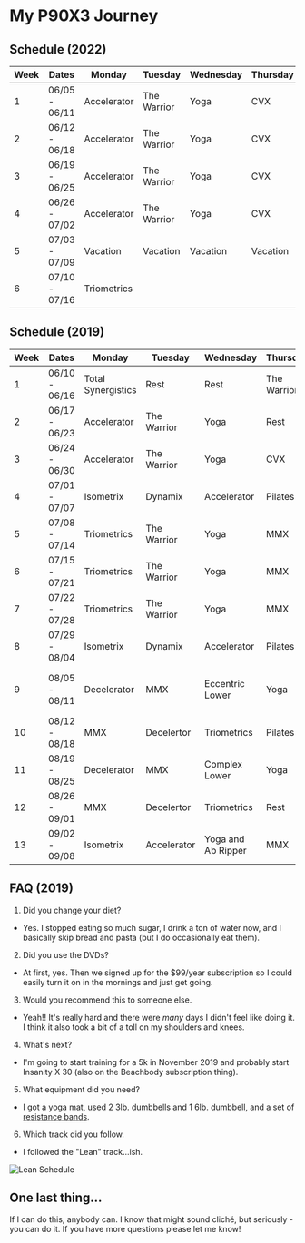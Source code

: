 # My P90X3 Journey

## Schedule (2022)

| Week | Dates         | Monday      | Tuesday     | Wednesday | Thursday | Friday    | Saturday | Sunday |
| ---- | ------------- | ----------- | ----------- | --------- | -------- | --------- | -------- | ------ |
| 1    | 06/05 - 06/11 | Accelerator | The Warrior | Yoga      | CVX      | Isometrix | Rest     | Rest   |
| 2    | 06/12 - 06/18 | Accelerator | The Warrior | Yoga      | CVX      | Isometrix | Rest     | Rest   |
| 3    | 06/19 - 06/25 | Accelerator | The Warrior | Yoga      | CVX      | Isometrix | Rest     | Rest   |
| 4    | 06/26 - 07/02 | Accelerator | The Warrior | Yoga      | CVX      | Isometrix | Rest     | Rest   |
| 5    | 07/03 - 07/09 | Vacation    | Vacation    | Vacation  | Vacation | Vacation  | Rest     | Rest   |
| 6    | 07/10 - 07/16 | Triometrics |             |           |          |           |          |        |

## Schedule (2019)

| Week | Dates         | Monday             | Tuesday     | Wednesday          | Thursday    | Friday      | Saturday               | Sunday                            |
| ---- | ------------- | ------------------ | ----------- | ------------------ | ----------- | ----------- | ---------------------- | --------------------------------- |
| 1    | 06/10 - 06/16 | Total Synergistics | Rest        | Rest               | The Warrior | Yoga        | CVX                    | Rest                              |
| 2    | 06/17 - 06/23 | Accelerator        | The Warrior | Yoga               | Rest        | CVX         | Isometrix              | Rest                              |
| 3    | 06/24 - 06/30 | Accelerator        | The Warrior | Yoga               | CVX         | Isometrix   | Agility X              | Rest                              |
| 4    | 07/01 - 07/07 | Isometrix          | Dynamix     | Accelerator        | Pilates X   | Agility X   | Yoga                   | Rest                              |
| 5    | 07/08 - 07/14 | Triometrics        | The Warrior | Yoga               | MMX         | Rest        | Accelerator            | CVX                               |
| 6    | 07/15 - 07/21 | Triometrics        | The Warrior | Yoga               | MMX         | Incinerator | CVX                    | Rest                              |
| 7    | 07/22 - 07/28 | Triometrics        | The Warrior | Yoga               | MMX         | Incinerator | CVX                    | Rest                              |
| 8    | 07/29 - 08/04 | Isometrix          | Dynamix     | Accelerator        | Pilates X   | Agility X   | Yoga (with 1 mile run) | Rest                              |
| 9    | 08/05 - 08/11 | Decelerator        | MMX         | Eccentric Lower    | Yoga        | Triometrics | Rest                   | Eccentric Upper (with 1 mile run) |
| 10   | 08/12 - 08/18 | MMX                | Decelertor  | Triometrics        | Pilates X   | Rest        | CVX                    | Rest                              |
| 11   | 08/19 - 08/25 | Decelerator        | MMX         | Complex Lower      | Yoga        | Triometrics | Rest                   | Complex Upper                     |
| 12   | 08/26 - 09/01 | MMX                | Decelertor  | Triometrics        | Rest        | Decelertor  | Rest                   | CVX                               |
| 13   | 09/02 - 09/08 | Isometrix          | Accelerator | Yoga and Ab Ripper | MMX         | Dynamix     | Dynamix                | Rest                              |

## FAQ (2019)

1. Did you change your diet?

- Yes. I stopped eating so much sugar, I drink a ton of water now, and I basically skip bread and pasta (but I do occasionally eat them).

2. Did you use the DVDs?

- At first, yes. Then we signed up for the $99/year subscription so I could easily turn it on in the mornings and just get going.

3. Would you recommend this to someone else.

- Yeah!! It's really hard and there were _many_ days I didn't feel like doing it. I think it also took a bit of a toll on my shoulders and knees.

4. What's next?

- I'm going to start training for a 5k in November 2019 and probably start Insanity X 30 (also on the Beachbody subscription thing).

5. What equipment did you need?

- I got a yoga mat, used 2 3lb. dumbbells and 1 6lb. dumbbell, and a set of [resistance bands](https://www.amazon.com/dp/B01IL6A0I6).

6. Which track did you follow.

- I followed the "Lean" track...ish.

![Lean Schedule](https://i2.wp.com/www.p90x3workoutschedule.com/wp-content/uploads/2016/03/P90X3-Lean-Schedule-Calendar-P90X3WorkoutSchedule.gif?fit=792%2C612)

## One last thing...

If I can do this, anybody can. I know that might sound cliché, but seriously - you can do it. If you have more questions please let me know!
